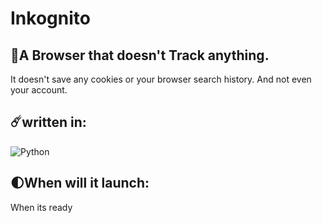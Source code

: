 # Inkognito

## 🚀A Browser that doesn't Track anything.

It doesn't save any cookies or your browser search history. And not even your account.

## ☄️written in:
![Python](https://img.shields.io/badge/Python-3776AB.svg?style=for-the-badge&logo=Python&logoColor=white)

## 🌓When will it launch:

When its ready
